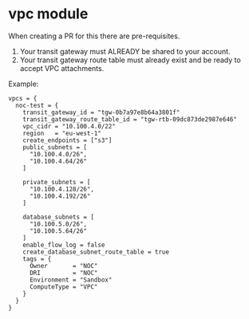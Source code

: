 # vpc module

When creating a PR for this there are pre-requisites.

1. Your transit gateway must ALREADY be shared to your account.
2. Your transit gateway route table must already exist and be ready to accept VPC attachments.

Example:

```hcl
vpcs = {
  noc-test = {
    transit_gateway_id = "tgw-0b7a97e8b64a3801f"
    transit_gateway_route_table_id = "tgw-rtb-09dc873de2987e646"
    vpc_cidr = "10.100.4.0/22"
    region   = "eu-west-1"
    create_endpoints = ["s3"]
    public_subnets = [
      "10.100.4.0/26",
      "10.100.4.64/26"
    ]

    private_subnets = [
      "10.100.4.128/26",
      "10.100.4.192/26" 
    ]

    database_subnets = [
      "10.100.5.0/26",
      "10.100.5.64/26"
    ]
    enable_flow_log = false
    create_database_subnet_route_table = true
    tags = {
      Owner       = "NOC"
      DRI         = "NOC"
      Environment = "Sandbox"
      ComputeType = "VPC"
    }
  }
}
```
